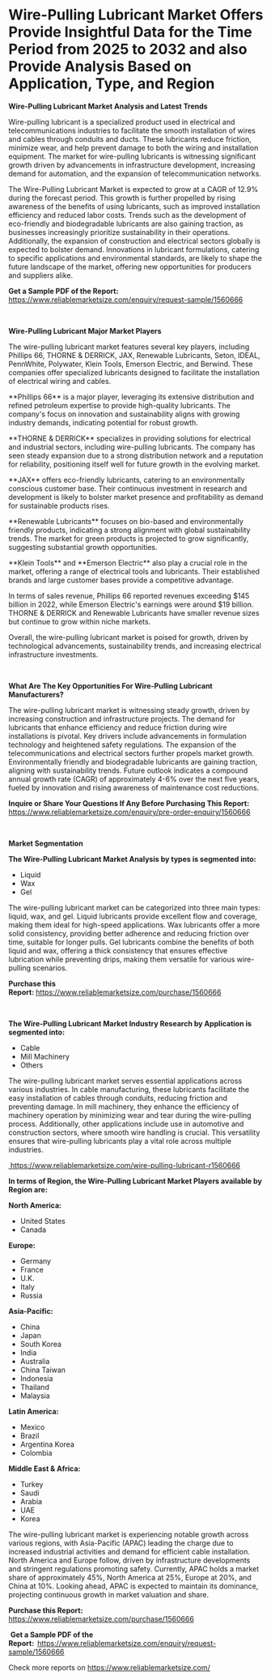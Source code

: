 <p><h1>Wire-Pulling Lubricant Market Offers Provide Insightful Data for the Time Period from 2025 to 2032 and also Provide Analysis Based on Application, Type, and Region</h1></p><p><strong>Wire-Pulling Lubricant Market Analysis and Latest Trends</strong></p>
<p><p>Wire-pulling lubricant is a specialized product used in electrical and telecommunications industries to facilitate the smooth installation of wires and cables through conduits and ducts. These lubricants reduce friction, minimize wear, and help prevent damage to both the wiring and installation equipment. The market for wire-pulling lubricants is witnessing significant growth driven by advancements in infrastructure development, increasing demand for automation, and the expansion of telecommunication networks.</p><p>The Wire-Pulling Lubricant Market is expected to grow at a CAGR of 12.9% during the forecast period. This growth is further propelled by rising awareness of the benefits of using lubricants, such as improved installation efficiency and reduced labor costs. Trends such as the development of eco-friendly and biodegradable lubricants are also gaining traction, as businesses increasingly prioritize sustainability in their operations. Additionally, the expansion of construction and electrical sectors globally is expected to bolster demand. Innovations in lubricant formulations, catering to specific applications and environmental standards, are likely to shape the future landscape of the market, offering new opportunities for producers and suppliers alike.</p></p>
<p><strong>Get a Sample PDF of the Report:&nbsp;</strong> <a href="https://www.reliablemarketsize.com/enquiry/request-sample/1560666?utm_campaign=2892&utm_medium=2&utm_source=Github&utm_content=ia&utm_term=05042025&utm_id=wire-pulling-lubricant">https://www.reliablemarketsize.com/enquiry/request-sample/1560666</a></p>
<p>&nbsp;</p>
<p><strong>Wire-Pulling Lubricant Major Market Players</strong></p>
<p><p>The wire-pulling lubricant market features several key players, including Phillips 66, THORNE & DERRICK, JAX, Renewable Lubricants, Seton, IDEAL, PennWhite, Polywater, Klein Tools, Emerson Electric, and Berwind. These companies offer specialized lubricants designed to facilitate the installation of electrical wiring and cables.</p><p>**Phillips 66** is a major player, leveraging its extensive distribution and refined petroleum expertise to provide high-quality lubricants. The company's focus on innovation and sustainability aligns with growing industry demands, indicating potential for robust growth.</p><p>**THORNE & DERRICK** specializes in providing solutions for electrical and industrial sectors, including wire-pulling lubricants. The company has seen steady expansion due to a strong distribution network and a reputation for reliability, positioning itself well for future growth in the evolving market.</p><p>**JAX** offers eco-friendly lubricants, catering to an environmentally conscious customer base. Their continuous investment in research and development is likely to bolster market presence and profitability as demand for sustainable products rises.</p><p>**Renewable Lubricants** focuses on bio-based and environmentally friendly products, indicating a strong alignment with global sustainability trends. The market for green products is projected to grow significantly, suggesting substantial growth opportunities.</p><p>**Klein Tools** and **Emerson Electric** also play a crucial role in the market, offering a range of electrical tools and lubricants. Their established brands and large customer bases provide a competitive advantage.</p><p>In terms of sales revenue, Phillips 66 reported revenues exceeding $145 billion in 2022, while Emerson Electric's earnings were around $19 billion. THORNE & DERRICK and Renewable Lubricants have smaller revenue sizes but continue to grow within niche markets.</p><p>Overall, the wire-pulling lubricant market is poised for growth, driven by technological advancements, sustainability trends, and increasing electrical infrastructure investments.</p></p>
<p>&nbsp;</p>
<p><strong>What Are The Key Opportunities For Wire-Pulling Lubricant Manufacturers?</strong></p>
<p><p>The wire-pulling lubricant market is witnessing steady growth, driven by increasing construction and infrastructure projects. The demand for lubricants that enhance efficiency and reduce friction during wire installations is pivotal. Key drivers include advancements in formulation technology and heightened safety regulations. The expansion of the telecommunications and electrical sectors further propels market growth. Environmentally friendly and biodegradable lubricants are gaining traction, aligning with sustainability trends. Future outlook indicates a compound annual growth rate (CAGR) of approximately 4-6% over the next five years, fueled by innovation and rising awareness of maintenance cost reductions.</p></p>
<p><strong>Inquire or Share Your Questions If Any Before Purchasing This Report:</strong> <a href="https://www.reliablemarketsize.com/enquiry/pre-order-enquiry/1560666?utm_campaign=2892&utm_medium=2&utm_source=Github&utm_content=ia&utm_term=05042025&utm_id=wire-pulling-lubricant">https://www.reliablemarketsize.com/enquiry/pre-order-enquiry/1560666</a></p>
<p>&nbsp;</p>
<p><strong>Market Segmentation</strong></p>
<p><strong>The Wire-Pulling Lubricant Market Analysis by types is segmented into:</strong></p>
<p><ul><li>Liquid</li><li>Wax</li><li>Gel</li></ul></p>
<p><p>The wire-pulling lubricant market can be categorized into three main types: liquid, wax, and gel. Liquid lubricants provide excellent flow and coverage, making them ideal for high-speed applications. Wax lubricants offer a more solid consistency, providing better adherence and reducing friction over time, suitable for longer pulls. Gel lubricants combine the benefits of both liquid and wax, offering a thick consistency that ensures effective lubrication while preventing drips, making them versatile for various wire-pulling scenarios.</p></p>
<p><strong>Purchase this Report:&nbsp;</strong><a href="https://www.reliablemarketsize.com/purchase/1560666?utm_campaign=2892&utm_medium=2&utm_source=Github&utm_content=ia&utm_term=05042025&utm_id=wire-pulling-lubricant">https://www.reliablemarketsize.com/purchase/1560666</a></p>
<p>&nbsp;</p>
<p><strong>The Wire-Pulling Lubricant Market Industry Research by Application is segmented into:</strong></p>
<p><ul><li>Cable</li><li>Mill Machinery</li><li>Others</li></ul></p>
<p><p>The wire-pulling lubricant market serves essential applications across various industries. In cable manufacturing, these lubricants facilitate the easy installation of cables through conduits, reducing friction and preventing damage. In mill machinery, they enhance the efficiency of machinery operation by minimizing wear and tear during the wire-pulling process. Additionally, other applications include use in automotive and construction sectors, where smooth wire handling is crucial. This versatility ensures that wire-pulling lubricants play a vital role across multiple industries.</p></p>
<p><a href="https://www.reliablemarketsize.com/wire-pulling-lubricant-r1560666?utm_campaign=2892&utm_medium=2&utm_source=Github&utm_content=ia&utm_term=05042025&utm_id=wire-pulling-lubricant">&nbsp;https://www.reliablemarketsize.com/wire-pulling-lubricant-r1560666</a></p>
<p><strong>In terms of Region, the Wire-Pulling Lubricant Market Players available by Region are:</strong></p>
<p>
    <p> <strong> North America: </strong>
        <ul>
            <li>United States</li>
            <li>Canada</li>
        </ul>
        </p> 
    <p> <strong> Europe: </strong>
        <ul>
            <li>Germany</li>
            <li>France</li>
            <li>U.K.</li>
            <li>Italy</li>
            <li>Russia</li>
        </ul>
        </p> 
    <p> <strong> Asia-Pacific: </strong>
        <ul>
            <li>China</li>
            <li>Japan</li>
            <li>South Korea</li>
            <li>India</li>
            <li>Australia</li>
            <li>China Taiwan</li>
            <li>Indonesia</li>
            <li>Thailand</li>
            <li>Malaysia</li>
        </ul>
        </p> 
    <p> <strong> Latin America: </strong>
        <ul>
            <li>Mexico</li>
            <li>Brazil</li>
            <li>Argentina Korea</li>
            <li>Colombia</li>
        </ul>
        </p> 
    <p> <strong> Middle East & Africa: </strong>
        <ul>
            <li>Turkey</li>
            <li>Saudi</li>
            <li>Arabia</li>
            <li>UAE</li>
            <li>Korea</li>
        </ul>
    </p>
    </p>
<p><p>The wire-pulling lubricant market is experiencing notable growth across various regions, with Asia-Pacific (APAC) leading the charge due to increased industrial activities and demand for efficient cable installation. North America and Europe follow, driven by infrastructure developments and stringent regulations promoting safety. Currently, APAC holds a market share of approximately 45%, North America at 25%, Europe at 20%, and China at 10%. Looking ahead, APAC is expected to maintain its dominance, projecting continuous growth in market valuation and share.</p></p>
<p><strong>Purchase this Report: </strong><a href="https://www.reliablemarketsize.com/purchase/1560666?utm_campaign=2892&utm_medium=2&utm_source=Github&utm_content=ia&utm_term=05042025&utm_id=wire-pulling-lubricant">https://www.reliablemarketsize.com/purchase/1560666</a></p>
<p>&nbsp;<strong>Get a Sample PDF of the Report:&nbsp;&nbsp;</strong><a href="https://www.reliablemarketsize.com/enquiry/request-sample/1560666?utm_campaign=2892&utm_medium=2&utm_source=Github&utm_content=ia&utm_term=05042025&utm_id=wire-pulling-lubricant">https://www.reliablemarketsize.com/enquiry/request-sample/1560666</a></p>
<p><strong></strong></p>
<p>Check more reports on <a href="https://www.reliablemarketsize.com/?utm_campaign=2892&utm_medium=2&utm_source=Github&utm_content=ia&utm_term=05042025&utm_id=wire-pulling-lubricant">https://www.reliablemarketsize.com/</a></p>